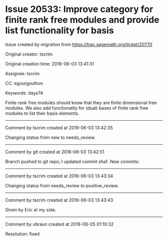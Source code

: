 # Issue 20533: Improve category for finite rank free modules and provide list functionality for basis

Issue created by migration from https://trac.sagemath.org/ticket/20770

Original creator: tscrim

Original creation time: 2016-06-03 13:41:31

Assignee: tscrim

CC:  egourgoulhon

Keywords: days74

Finite rank free modules should know that they are finite dimensional free modules. We also add functionality for (dual) bases of finite rank free modules to list their basis elements.


---

Comment by tscrim created at 2016-06-03 13:42:35

Changing status from new to needs_review.


---

Comment by git created at 2016-06-03 13:42:51

Branch pushed to git repo; I updated commit sha1. New commits:


---

Comment by tscrim created at 2016-06-03 13:43:34

Changing status from needs_review to positive_review.


---

Comment by tscrim created at 2016-06-03 13:43:43

Given by Eric at my side.


---

Comment by vbraun created at 2016-06-05 01:10:32

Resolution: fixed
